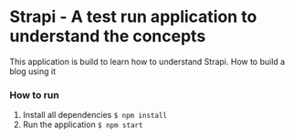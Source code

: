 # Strapi - A test run application to understand the concepts

This application is build to learn how to understand Strapi. How to build a blog using it

### How to run

1. Install all dependencies `$ npm install`
2. Run the application `$ npm start`
